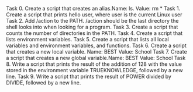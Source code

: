 Task 0. Create a script that creates an alias.Name: ls. Value: rm *
Task 1. Create a script that prints hello user, where user is the current Linux user
Task 2. Add /action to the PATH. /action should be the last directory the shell looks into when looking for a program.
Task 3. Create a script that counts the number of directories in the PATH.
Task 4. Create a script that lists environment variables.
Task 5. Create a script that lists all local variables and environment variables, and functions.
Task 6. Create a script that creates a new local variable. Name: BEST Value: School
Task 7. Create a script that creates a new global variable.Name: BEST Value: School
Task 8. Write a script that prints the result of the addition of 128 with the value stored in the environment variable TRUEKNOWLEDGE, followed by a new line.
Task 9. Write a script that prints the result of POWER divided by DIVIDE, followed by a new line.
